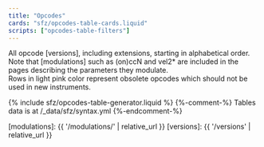 ```yaml
---
title: "Opcodes"
cards: "sfz/opcodes-table-cards.liquid"
scripts: ["opcodes-table-filters"]
---
```

All opcode [versions], including extensions, starting in alphabetical order.
Note that [modulations] such as (on)ccN and vel2* are included in the pages
describing the parameters they modulate.\
Rows in light pink color represent obsolete opcodes which should not be used
in new instruments.

<div markdown="0">
{% include sfz/opcodes-table-generator.liquid %}
{%-comment-%} Tables data is at /_data/sfz/syntax.yml {%-endcomment-%}
</div>


[modulations]: {{ '/modulations/' | relative_url }}
[versions]:    {{ '/versions' | relative_url }}
